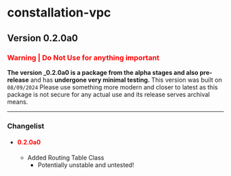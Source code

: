 # constallation-vpc
## Version 0.2.0a0
### **<span style="color:red;">Warning | Do Not Use for anything important</span>**
**The version _0.2.0a0 is a package from the alpha stages and also pre-release** and has **undergone very minimal testing.** This version was built on `08/09/2024` Please use something more modern and closer to latest as this package is not secure for any actual use and its release serves archival means. 

***
### Changelist
- #### **<span style="color:red;">0.2.0a0</span>**
  - Added Routing Table Class
    - Potentially unstable and untested!